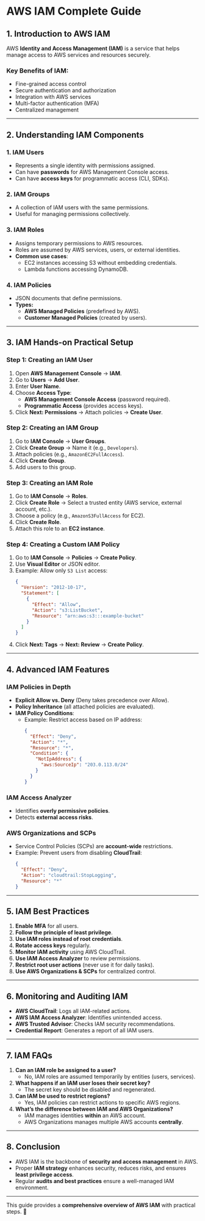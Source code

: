 # AWS IAM Complete Guide

## **1. Introduction to AWS IAM**
AWS **Identity and Access Management (IAM)** is a service that helps manage access to AWS services and resources securely.

### **Key Benefits of IAM**:
- Fine-grained access control
- Secure authentication and authorization
- Integration with AWS services
- Multi-factor authentication (MFA)
- Centralized management

---

## **2. Understanding IAM Components**

### **1. IAM Users**
- Represents a single identity with permissions assigned.
- Can have **passwords** for AWS Management Console access.
- Can have **access keys** for programmatic access (CLI, SDKs).

### **2. IAM Groups**
- A collection of IAM users with the same permissions.
- Useful for managing permissions collectively.

### **3. IAM Roles**
- Assigns temporary permissions to AWS resources.
- Roles are assumed by AWS services, users, or external identities.
- **Common use cases**:
  - EC2 instances accessing S3 without embedding credentials.
  - Lambda functions accessing DynamoDB.

### **4. IAM Policies**
- JSON documents that define permissions.
- **Types:**
  - **AWS Managed Policies** (predefined by AWS).
  - **Customer Managed Policies** (created by users).


---

## **3. IAM Hands-on Practical Setup**

### **Step 1: Creating an IAM User**
1. Open **AWS Management Console** → **IAM**.
2. Go to **Users** → **Add User**.
3. Enter **User Name**.
4. Choose **Access Type**:
   - **AWS Management Console Access** (password required).
   - **Programmatic Access** (provides access keys).
5. Click **Next: Permissions** → Attach policies → **Create User**.

### **Step 2: Creating an IAM Group**
1. Go to **IAM Console** → **User Groups**.
2. Click **Create Group** → Name it (e.g., `Developers`).
3. Attach policies (e.g., `AmazonEC2FullAccess`).
4. Click **Create Group**.
5. Add users to this group.

### **Step 3: Creating an IAM Role**
1. Go to **IAM Console** → **Roles**.
2. Click **Create Role** → Select a trusted entity (AWS service, external account, etc.).
3. Choose a policy (e.g., `AmazonS3FullAccess` for EC2).
4. Click **Create Role**.
5. Attach this role to an **EC2 instance**.

### **Step 4: Creating a Custom IAM Policy**
1. Go to **IAM Console** → **Policies** → **Create Policy**.
2. Use **Visual Editor** or JSON editor.
3. Example: Allow only `S3 List` access:
   ```json
   {
     "Version": "2012-10-17",
     "Statement": [
       {
         "Effect": "Allow",
         "Action": "s3:ListBucket",
         "Resource": "arn:aws:s3:::example-bucket"
       }
     ]
   }
   ```
4. Click **Next: Tags** → **Next: Review** → **Create Policy**.

---

## **4. Advanced IAM Features**

### **IAM Policies in Depth**
- **Explicit Allow vs. Deny** (Deny takes precedence over Allow).
- **Policy Inheritance** (all attached policies are evaluated).
- **IAM Policy Conditions**:
  - Example: Restrict access based on IP address:
    ```json
    {
      "Effect": "Deny",
      "Action": "*",
      "Resource": "*",
      "Condition": {
        "NotIpAddress": {
          "aws:SourceIp": "203.0.113.0/24"
        }
      }
    }
    ```

### **IAM Access Analyzer**
- Identifies **overly permissive policies**.
- Detects **external access risks**.

### **AWS Organizations and SCPs**
- Service Control Policies (SCPs) are **account-wide** restrictions.
- Example: Prevent users from disabling **CloudTrail**:
  ```json
  {
    "Effect": "Deny",
    "Action": "cloudtrail:StopLogging",
    "Resource": "*"
  }
  ```

---

## **5. IAM Best Practices**
1. **Enable MFA** for all users.
2. **Follow the principle of least privilege**.
3. **Use IAM roles instead of root credentials**.
4. **Rotate access keys** regularly.
5. **Monitor IAM activity** using AWS CloudTrail.
6. **Use IAM Access Analyzer** to review permissions.
7. **Restrict root user actions** (never use it for daily tasks).
8. **Use AWS Organizations & SCPs** for centralized control.

---

## **6. Monitoring and Auditing IAM**
- **AWS CloudTrail**: Logs all IAM-related actions.
- **AWS IAM Access Analyzer**: Identifies unintended access.
- **AWS Trusted Advisor**: Checks IAM security recommendations.
- **Credential Report**: Generates a report of all IAM users.

---

## **7. IAM FAQs**
1. **Can an IAM role be assigned to a user?**
   - No, IAM roles are assumed temporarily by entities (users, services).
2. **What happens if an IAM user loses their secret key?**
   - The secret key should be disabled and regenerated.
3. **Can IAM be used to restrict regions?**
   - Yes, IAM policies can restrict actions to specific AWS regions.
4. **What’s the difference between IAM and AWS Organizations?**
   - IAM manages identities **within** an AWS account.
   - AWS Organizations manages multiple AWS accounts **centrally**.

---

## **8. Conclusion**
- AWS IAM is the backbone of **security and access management** in AWS.
- Proper **IAM strategy** enhances security, reduces risks, and ensures **least privilege access**.
- Regular **audits and best practices** ensure a well-managed IAM environment.

---

This guide provides a **comprehensive overview of AWS IAM** with practical steps. 🚀
